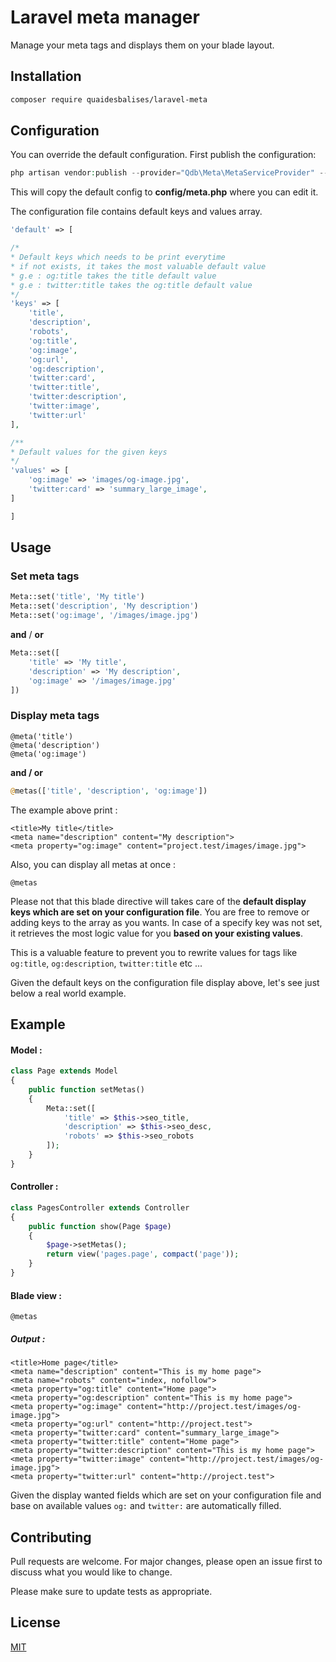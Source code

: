 # Laravel meta manager

Manage your meta tags and displays them on your blade layout.  

## Installation


```bash
composer require quaidesbalises/laravel-meta
```


## Configuration

You can override the default configuration. First publish the configuration:

```php
php artisan vendor:publish --provider="Qdb\Meta\MetaServiceProvider" --tag=config
````
This will copy the default config to **config/meta.php** where you can edit it.

The configuration file contains default keys and values array.

```php
'default' => [

/*
* Default keys which needs to be print everytime
* if not exists, it takes the most valuable default value
* g.e : og:title takes the title default value
* g.e : twitter:title takes the og:title default value
*/
'keys' => [
	'title',
	'description',
	'robots',
	'og:title',
	'og:image',
	'og:url',
	'og:description',
	'twitter:card',
	'twitter:title',
	'twitter:description',
	'twitter:image',
	'twitter:url'
],

/**
* Default values for the given keys
*/
'values' => [
	'og:image' => 'images/og-image.jpg',
	'twitter:card' => 'summary_large_image',
]

]

```



## Usage

### Set meta tags

```php
Meta::set('title', 'My title')
Meta::set('description', 'My description')
Meta::set('og:image', '/images/image.jpg')
````

**and** / **or**

```php
Meta::set([
	'title' => 'My title',
	'description' => 'My description',
	'og:image' => '/images/image.jpg'
])
```


### Display meta tags

```
@meta('title') 
@meta('description')
@meta('og:image')
```

**and / or**

```php
@metas(['title', 'description', 'og:image'])
```



The example above print :

```
<title>My title</title>
<meta name="description" content="My description">
<meta property="og:image" content="project.test/images/image.jpg">

```

Also, you can display all metas at once :

```
@metas 
```

Please not that this blade directive will takes care of the **default display keys which are set on your configuration file**. You are free to remove or adding keys to the array as you wants. In case of a specify key was not set, it retrieves the most logic value for you **based on your existing values**.

This is a valuable feature to prevent you to rewrite values for tags like ```og:title```, ```og:description```, ```twitter:title``` etc ...

Given the default keys on the configuration file display above, let's see just below a real world example.


## Example


#### Model :

```php
class Page extends Model
{
	public function setMetas()
	{
		Meta::set([
			'title' => $this->seo_title,
			'description' => $this->seo_desc,
			'robots' => $this->seo_robots
		]);
	}
}
```

#### Controller :

```php
class PagesController extends Controller
{
	public function show(Page $page)
	{
		$page->setMetas();
		return view('pages.page', compact('page'));
	}
}
```

#### Blade view :

```
@metas
```

##### Output :

```
<title>Home page</title>
<meta name="description" content="This is my home page">
<meta name="robots" content="index, nofollow">
<meta property="og:title" content="Home page">
<meta property="og:description" content="This is my home page">
<meta property="og:image" content="http://project.test/images/og-image.jpg">
<meta property="og:url" content="http://project.test">
<meta property="twitter:card" content="summary_large_image">
<meta property="twitter:title" content="Home page">
<meta property="twitter:description" content="This is my home page">
<meta property="twitter:image" content="http://project.test/images/og-image.jpg">
<meta property="twitter:url" content="http://project.test">
```


Given the display wanted fields which are set on your configuration file and base on available values  ```og:``` and ```twitter:``` are automatically filled.  



## Contributing
Pull requests are welcome. For major changes, please open an issue first to discuss what you would like to change.

Please make sure to update tests as appropriate.

## License
[MIT](https://choosealicense.com/licenses/mit/)